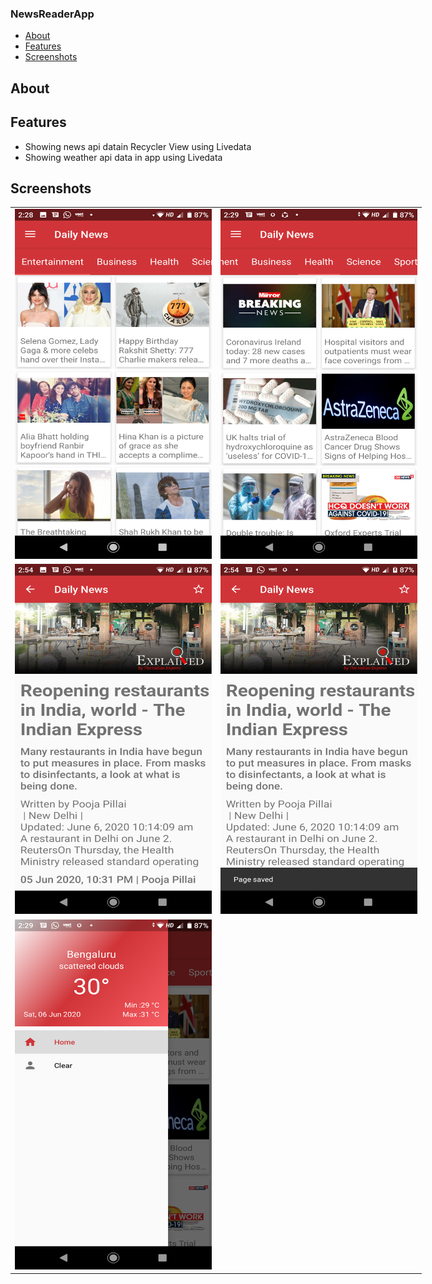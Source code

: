 ### NewsReaderApp

* [About](#about)
* [Features](#features)
* [Screenshots](#screenshots)

## About

## Features

* Showing news api datain Recycler View using Livedata
* Showing weather api data in app using Livedata

## Screenshots

<table style="width:1500px; table-layout:fixed;">
  <tr style="width:100%;">
    <td style="width:50% padding=40px";><img height = "560" width ="315" src="https://raw.githubusercontent.com/SapnaPanjabi/NewsReaderApp/master/screenshots/image1.png"></td>
    <td style="width:50% padding=40px";><img height = "560" width ="315" src="https://raw.githubusercontent.com/SapnaPanjabi/NewsReaderApp/master/screenshots/image2.png"></td>
  </tr>
  <tr style="width:100%;">
    <td style="width:50% padding=40px";><img height = "560" width ="315" src="https://raw.githubusercontent.com/SapnaPanjabi/NewsReaderApp/master/screenshots/image3.png"></td>
    <td style="width:50% padding=40px";><img height = "560" width ="315" src="https://raw.githubusercontent.com/SapnaPanjabi/NewsReaderApp/master/screenshots/image4.png"></td>
  </tr>
  <tr style="width:100%;">
    <td style="width:50% padding=40px";><img height = "560" width ="315" src="https://raw.githubusercontent.com/SapnaPanjabi/NewsReaderApp/master/screenshots/image5.png"></td>
   
  </tr>
 </table>
